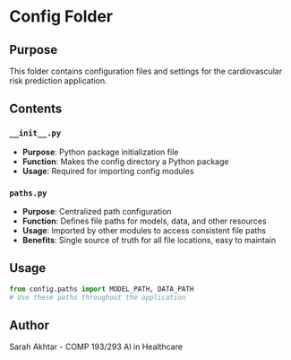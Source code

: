 # Config Folder

## Purpose
This folder contains configuration files and settings for the cardiovascular risk prediction application.

## Contents

### `__init__.py`
- **Purpose**: Python package initialization file
- **Function**: Makes the config directory a Python package
- **Usage**: Required for importing config modules

### `paths.py`
- **Purpose**: Centralized path configuration
- **Function**: Defines file paths for models, data, and other resources
- **Usage**: Imported by other modules to access consistent file paths
- **Benefits**: Single source of truth for all file locations, easy to maintain

## Usage
```python
from config.paths import MODEL_PATH, DATA_PATH
# Use these paths throughout the application
```

## Author
Sarah Akhtar - COMP 193/293 AI in Healthcare
